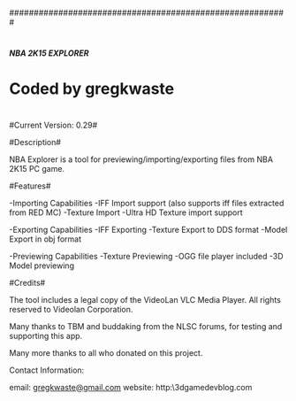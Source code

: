 #########################################################
#							#
#							#
#							#
#####              NBA 2K15 EXPLORER                #####
#							#
#	          Coded by gregkwaste			#
#							#
#							#


#Current Version: 0.29#


#Description#

NBA Explorer is a tool for previewing/importing/exporting files from NBA 2K15 PC game.


#Features#

-Importing Capabilities
	-IFF Import support (also supports iff files extracted from RED MC)
	-Texture Import
	-Ultra HD Texture import support

-Exporting Capabilities
	-IFF Exporting
	-Texture Export to DDS format
	-Model Export in obj format

-Previewing Capabilities
	-Texture Previewing
	-OGG file player included
	-3D Model previewing


#Credits#

The tool includes a legal copy of the VideoLan VLC Media Player. All rights reserved to Videolan Corporation.


Many thanks to TBM and buddaking from the NLSC forums, for testing and supporting this app.

Many more thanks to all who donated on this project.


Contact Information:

email: gregkwaste@gmail.com
website: http:\\3dgamedevblog.com